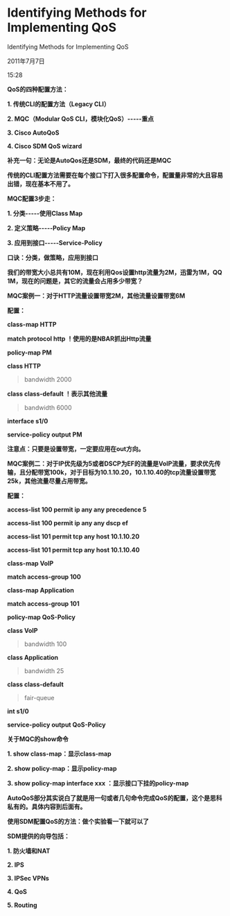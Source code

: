 # Identifying Methods for Implementing QoS

Identifying Methods for Implementing QoS

2011年7月7日

15:28

**QoS的四种配置方法：**

**1. 传统CLI的配置方法（Legacy CLI）**

**2. MQC（Modular QoS CLI，模块化QoS）-----重点**

**3. Cisco AutoQoS**

**4. Cisco SDM QoS wizard**

**补充一句：无论是AutoQos还是SDM，最终的代码还是MQC**

**传统的CLI配置方法需要在每个接口下打入很多配置命令，配置量非常的大且容易出错，现在基本不用了。**

**MQC配置3步走：**

**1. 分类-----使用Class Map**

**2. 定义策略-----Policy Map**

**3. 应用到接口-----Service-Policy**

**口诀：分类，做策略，应用到接口**

**我们的带宽大小总共有10M，现在利用Qos设置http流量为2M，迅雷为1M，QQ 1M，现在的问题是，其它的流量会占用多少带宽？**

**MQC案例一：对于HTTP流量设置带宽2M，其他流量设置带宽6M**

**配置：**

**class-map HTTP**

**match protocol http ！使用的是NBAR抓出Http流量**

**policy-map PM**

**class HTTP**

> bandwidth 2000
> 

**class class-default ！表示其他流量**

> bandwidth 6000
> 

**interface s1/0**

**service-policy output PM**

**注意点：只要是设置带宽，一定要应用在out方向。**

**MQC案例二：对于IP优先级为5或者DSCP为EF的流量是VoIP流量，要求优先传输，且分配带宽100k，对于目标为10.1.10.20，10.1.10.40的tcp流量设置带宽25k，其他流量尽量占用带宽。**

**配置：**

**access-list 100 permit ip any any precedence 5**

**access-list 100 permit ip any any dscp ef**

**access-list 101 permit tcp any host 10.1.10.20**

**access-list 101 permit tcp any host 10.1.10.40**

**class-map VoIP**

**match access-group 100**

**class-map Application**

**match access-group 101**

**policy-map QoS-Policy**

**class VoIP**

> bandwidth 100
> 

**class Application**

> bandwidth 25
> 

**class class-default**

> fair-queue
> 

**int s1/0**

**service-policy output QoS-Policy**

**关于MQC的show命令**

**1. show class-map：显示class-map**

**2. show policy-map：显示policy-map**

**3. show policy-map interface xxx ：显示接口下挂的policy-map**

**AutoQoS部分其实说白了就是用一句或者几句命令完成QoS的配置，这个是思科私有的。具体内容到后面有。**

**使用SDM配置QoS的方法：做个实验看一下就可以了**

**SDM提供的向导包括：**

**1. 防火墙和NAT**

**2. IPS**

**3. IPSec VPNs**

**4. QoS**

**5. Routing**
